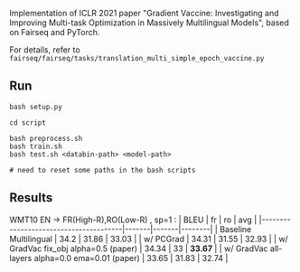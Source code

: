 Implementation of ICLR 2021 paper "Gradient Vaccine: Investigating and Improving Multi-task Optimization in Massively Multilingual Models", based on Fairseq and PyTorch.

For details, refer to `fairseq/fairseq/tasks/translation_multi_simple_epoch_vaccine.py`


## Run
```
bash setup.py

cd script

bash preprocess.sh
bash train.sh
bash test.sh <databin-path> <model-path>

# need to reset some paths in the bash scripts
```

## Results

WMT10 EN -> FR(High-R),RO(Low-R) , sp=1  :
|        BLEU           | fr    | ro    | avg    |
|---------------------------------------|-------|-------|--------|
| Baseline Multilingual                 | 34.2  | 31.86 | 33.03  |
| w/ PCGrad                             | 34.31 | 31.55 | 32.93  |
| w/ GradVac fix_obj alpha=0.5 (paper)  | 34.34 | 33    | **33.67**  |
| w/ GradVac all-layers alpha=0.0 ema=0.01 (paper) | 33.65 | 31.83 | 32.74  |
